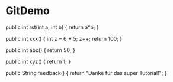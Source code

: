 # GitDemo

public int rst(int a, int b) {
    return a*b;
}
    
    
public int xxx() {
    int z = 6 + 5;
    z++;
    return 100;
}

public int abc() {
    return 50;
}

public int xyz() {
    return 1;
}

public String feedback() {
    return "Danke für das super Tutorial!";
}